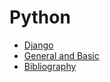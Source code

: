 # Python

* [Django](Django/README.md)
* [General and Basic](General%20and%20Basic.md)
* [Bibliography](Bibliography.md)